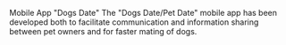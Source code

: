 Mobile App "Dogs Date" 
The "Dogs Date/Pet Date" mobile app has been developed both to facilitate communication and information sharing between pet owners and for faster mating of dogs.

